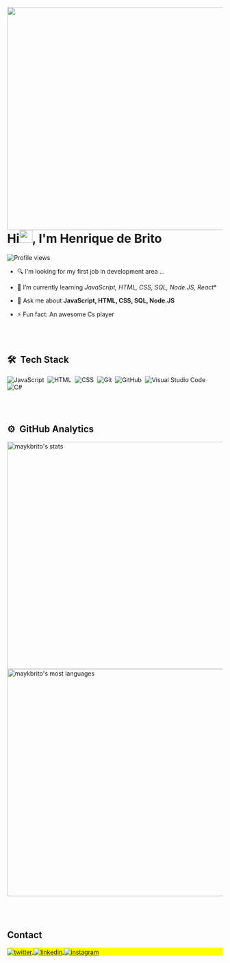 <img align="right" height="520em" src="https://raw.githubusercontent.com/gist/rickdbs/e553785d3cb654d69c3ecd027060a565/raw/2448b7955854e8b82c572e43aae9435c00952b9e/githubcard.svg"/>
<h1 align="left">Hi<img src="https://raw.githubusercontent.com/kaueMarques/kaueMarques/master/hi.gif" height="30px">, I'm Henrique de Brito</h1>
<p align="left"> <img src="https://komarev.com/ghpvc/?username=rickdbs&color=red" alt="Profile views" /> </p>

- 🔍 I'm looking for my first job in development area ...

- 🌱 I’m currently learning *JavaScript, HTML, CSS, SQL, Node.JS, React**

- 💬 Ask me about **JavaScript, HTML, CSS, SQL, Node.JS**

- ⚡ Fun fact: An awesome Cs player




<br><br>

## 🛠 &nbsp;Tech Stack

![JavaScript](https://img.shields.io/badge/-JavaScript-05122A?style=flat&logo=javascript)&nbsp;
![HTML](https://img.shields.io/badge/-HTML-05122A?style=flat&logo=HTML5)&nbsp;
![CSS](https://img.shields.io/badge/-CSS-05122A?style=flat&logo=CSS3&logoColor=1572B6)&nbsp;
![Git](https://img.shields.io/badge/-Git-05122A?style=flat&logo=git)&nbsp;
![GitHub](https://img.shields.io/badge/-GitHub-05122A?style=flat&logo=github)&nbsp;
![Visual Studio Code](https://img.shields.io/badge/-Visual%20Studio%20Code-05122A?style=flat&logo=visual-studio-code&logoColor=007ACC)&nbsp;
![C#](https://img.shields.io/badge/C%23-blueviolet?style=for-the-flat&logo=c-sharp&logoColor=white)&nbsp;


<br><br>

## ⚙️ &nbsp;GitHub Analytics

<p align="left">
<img width="530em" src="https://github-readme-stats.vercel.app/api?username=rickdbs&show_icons=true&theme=vision-friendly-dark" alt="maykbrito's stats"/>
<img width="530em" src="https://github-readme-stats.vercel.app/api/top-langs/?username=rickdbs&layout=compact&theme=vision-friendly-dark" alt="maykbrito's most languages"/>
</p>


<br><br>

## Contact

<p align="left" style="background:yellow">
<a href="https://twitter.com/rickdbss" target="_blank">
  <img align="center" src="https://img.shields.io/badge/-Henrique_de_Brito-05122A?style=flat&logo=twitter" alt="twitter"/>  
</a>
<a href="https://www.linkedin.com/in/henrique-de-brito-5b692121a/" target="_blank">
  <img align="center" src="https://img.shields.io/badge/-Henrique_de_Brito-05122A?style=flat&logo=linkedin" alt="linkedin"/>
</a>
<a href="https://www.instagram.com/rickdbs/" target="_blank">
 <img align="center" src="https://img.shields.io/badge/-Henrique_de_Brito-05122A?style=flat&logo=instagram" alt="instagram"/>
</a>
</p>
